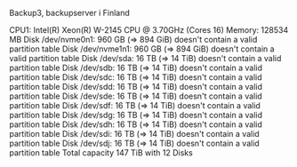 Backup3, backupserver i Finland


   CPU1: Intel(R) Xeon(R) W-2145 CPU @ 3.70GHz (Cores 16)
   Memory:  128534 MB
   Disk /dev/nvme0n1: 960 GB (=> 894 GiB) doesn't contain a valid partition table
   Disk /dev/nvme1n1: 960 GB (=> 894 GiB) doesn't contain a valid partition table
   Disk /dev/sda: 16 TB (=> 14 TiB) doesn't contain a valid partition table
   Disk /dev/sdb: 16 TB (=> 14 TiB) doesn't contain a valid partition table
   Disk /dev/sdc: 16 TB (=> 14 TiB) doesn't contain a valid partition table
   Disk /dev/sdd: 16 TB (=> 14 TiB) doesn't contain a valid partition table
   Disk /dev/sde: 16 TB (=> 14 TiB) doesn't contain a valid partition table
   Disk /dev/sdf: 16 TB (=> 14 TiB) doesn't contain a valid partition table
   Disk /dev/sdg: 16 TB (=> 14 TiB) doesn't contain a valid partition table
   Disk /dev/sdh: 16 TB (=> 14 TiB) doesn't contain a valid partition table
   Disk /dev/sdi: 16 TB (=> 14 TiB) doesn't contain a valid partition table
   Disk /dev/sdj: 16 TB (=> 14 TiB) doesn't contain a valid partition table
   Total capacity 147 TiB with 12 Disks
